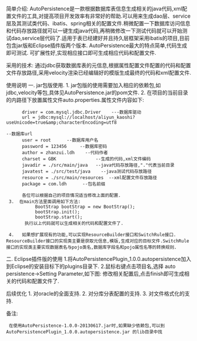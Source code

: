  简单介绍:
     AutoPersistence是一款根据数据库表信息生成相关的java代码,xml配置文件的工具,对提高项目开发效率有非常好的帮助.可以用来生成dao层、service层及其测试类代码、ibatis、spring相关的配置文件.稍微配置一下数据库访问信息和代码存放路径就可以一键生成java代码,再稍微修改一下测试代码就可以开始测试dao,service层代码了.适用于表已经建好并且持久层框架采用ibatis的项目,目前包含jar版和Eclipse插件版两个版本.
     AutoPersistence最大的特点简单,代码生成即可测试. 可扩展性好,实现相应接口即可生成相应代码和配置文件.


采用的技术:
    通过jdbc获取数据库表的元信息,根据属性配置文件配置的代码和配置文件存放路径,采用velocity渲染已经编辑好的模版生成最终的代码和xml配置文件.

 
使用说明
   一. jar包版使用.
     1.   jar包版的使用需要加入相应的依赖包,如jdbc,velocity等包,具体见AutoPersistence.jar的pom文件.
     2.   在项目的当前目录的内路径下放置属性文件auto.properties.属性文件内容如下:
         

          driver = com.mysql.jdbc.Driver    ---数据库驱动
          url = jdbc:mysql://localhost/aliyun_kaoshi?useUnicode=true&amp;characterEncoding=utf8 
                                                                                           --数据库url
          user = root      --数据库用户名
          password = 123456     --数据库密码
          author = zhanzui.ldh    --代码作者
          charset = GBK               --生成的代码,xml文件编码
          javadir = ./src/main/java   --java代码存放路径,"."代表当前目录       
          javatest = ./src/test/java    --java测试代码存放路径
          resource = ./src/main/resources  --xml配置文件存放路径
          package = com.ldh      --包名前缀

          各位可以根据自己的项目情况适当修改上面的配置.
     3.  在main方法里面调用如下方法:
               BootStrap bootStrap = new BootStrap();
               bootStrap.init();
               bootStrap.start();
           执行以上代码就可以生成相关的代码和配置文件了.

     4.   如果想扩展现有的功能,可以实现ResourceBuilder接口和SwitchRule接口. ResourceBuilder接口的实现类主要是获取元信息,模版,生成对应的目标文件.SwitchRule接口的实现类主要实现数据表名与pojo类名,数据库字段名和pojo属性名等的转换规则.


  二. Eclipse插件版的使用
      1.将AutoPersistencePlugin_1.0.0.autopersistence加入到Eclipse的安装目标下的plugins目录下.
      2.鼠标右键点击项目名,选择 auto persistence->Setting Parameter,如下图:
      修改相关配置后,点击finish即可生成相关的代码和配置文件了.


后续优化
     1.  对oracle的全面支持.
     2. 对分库分表配置的支持.
     3. 对文件格式化的支持.

 

 备注:    

     在使用AutoPersistence-1.0.0-20130617.jar时,如果缺少依赖包,可以到AutoPersistencePlugin_1.0.0.autopersistence.jar 的lib目录中找
